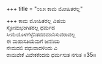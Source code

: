 +++
title = "೦೩೫ ಕಾಮ ಮೋಹಿತರಲ್ಲ"

+++
ಕಾಮ ಮೋಹಿತರಲ್ಲ ವಿಷಯ  
ಸ್ತೋಮಭಂಗಿತರಲ್ಲ ಧರ್ಮದ  
ಸೀಮೆಯೊಳಗೆಳ್ಳೆನಿತನವಮಾನಿಸುವರಾವಲ್ಲ   
ಈ ಮಹಾಸತಿಯೆಮಗೆ ಜನನಿಯ  
ನೇಮದಲಿ ವಧುವಾದಳಿಂದು ವಿ  
ರಾಮವೇಕೆ ವಿವೇಕಕೆಂದನು ಧರ್ಮಸುತ ನಗುತ     ॥35॥